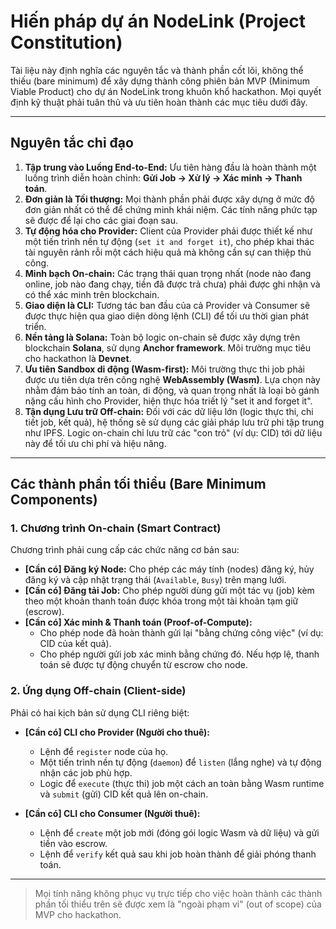 # Hiến pháp dự án NodeLink (Project Constitution)

Tài liệu này định nghĩa các nguyên tắc và thành phần cốt lõi, không thể thiếu (bare minimum) để xây dựng thành công phiên bản MVP (Minimum Viable Product) cho dự án NodeLink trong khuôn khổ hackathon. Mọi quyết định kỹ thuật phải tuân thủ và ưu tiên hoàn thành các mục tiêu dưới đây.

---

## Nguyên tắc chỉ đạo

1.  **Tập trung vào Luồng End-to-End:** Ưu tiên hàng đầu là hoàn thành một luồng trình diễn hoàn chỉnh: **Gửi Job -> Xử lý -> Xác minh -> Thanh toán**.
2.  **Đơn giản là Tối thượng:** Mọi thành phần phải được xây dựng ở mức độ đơn giản nhất có thể để chứng minh khái niệm. Các tính năng phức tạp sẽ được để lại cho các giai đoạn sau.
3.  **Tự động hóa cho Provider:** Client của Provider phải được thiết kế như một tiến trình nền tự động (`set it and forget it`), cho phép khai thác tài nguyên rảnh rỗi một cách hiệu quả mà không cần sự can thiệp thủ công.
4.  **Minh bạch On-chain:** Các trạng thái quan trọng nhất (node nào đang online, job nào đang chạy, tiền đã được trả chưa) phải được ghi nhận và có thể xác minh trên blockchain.
5.  **Giao diện là CLI:** Tương tác ban đầu của cả Provider và Consumer sẽ được thực hiện qua giao diện dòng lệnh (CLI) để tối ưu thời gian phát triển.
6.  **Nền tảng là Solana:** Toàn bộ logic on-chain sẽ được xây dựng trên blockchain **Solana**, sử dụng **Anchor framework**. Môi trường mục tiêu cho hackathon là **Devnet**.
7.  **Ưu tiên Sandbox di động (Wasm-first):** Môi trường thực thi job phải được ưu tiên dựa trên công nghệ **WebAssembly (Wasm)**. Lựa chọn này nhằm đảm bảo tính an toàn, di động, và quan trọng nhất là loại bỏ gánh nặng cấu hình cho Provider, hiện thực hóa triết lý "set it and forget it".
8.  **Tận dụng Lưu trữ Off-chain:** Đối với các dữ liệu lớn (logic thực thi, chi tiết job, kết quả), hệ thống sẽ sử dụng các giải pháp lưu trữ phi tập trung như IPFS. Logic on-chain chỉ lưu trữ các "con trỏ" (ví dụ: CID) tới dữ liệu này để tối ưu chi phí và hiệu năng.

---

## Các thành phần tối thiểu (Bare Minimum Components)

### 1. Chương trình On-chain (Smart Contract)

Chương trình phải cung cấp các chức năng cơ bản sau:

-   **[Cần có] Đăng ký Node:** Cho phép các máy tính (nodes) đăng ký, hủy đăng ký và cập nhật trạng thái (`Available`, `Busy`) trên mạng lưới.
-   **[Cần có] Đăng tải Job:** Cho phép người dùng gửi một tác vụ (job) kèm theo một khoản thanh toán được khóa trong một tài khoản tạm giữ (escrow).
-   **[Cần có] Xác minh & Thanh toán (Proof-of-Compute):**
    -   Cho phép node đã hoàn thành gửi lại "bằng chứng công việc" (ví dụ: CID của kết quả).
    -   Cho phép người gửi job xác minh bằng chứng đó. Nếu hợp lệ, thanh toán sẽ được tự động chuyển từ escrow cho node.

### 2. Ứng dụng Off-chain (Client-side)

Phải có hai kịch bản sử dụng CLI riêng biệt:

-   **[Cần có] CLI cho Provider (Người cho thuê):**
    -   Lệnh để `register` node của họ.
    -   Một tiến trình nền tự động (`daemon`) để `listen` (lắng nghe) và tự động nhận các job phù hợp.
    -   Logic để `execute` (thực thi) job một cách an toàn bằng Wasm runtime và `submit` (gửi) CID kết quả lên on-chain.

-   **[Cần có] CLI cho Consumer (Người thuê):**
    -   Lệnh để `create` một job mới (đóng gói logic Wasm và dữ liệu) và gửi tiền vào escrow.
    -   Lệnh để `verify` kết quả sau khi job hoàn thành để giải phóng thanh toán.

---

> Mọi tính năng không phục vụ trực tiếp cho việc hoàn thành các thành phần tối thiểu trên sẽ được xem là "ngoài phạm vi" (out of scope) của MVP cho hackathon.